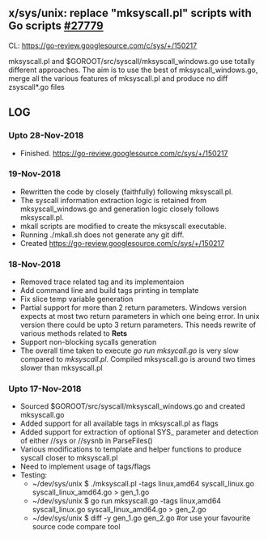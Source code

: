 ## x/sys/unix: replace "mksyscall.pl" scripts with Go scripts [#27779](https://github.com/golang/go/issues/27779)

CL: https://go-review.googlesource.com/c/sys/+/150217

mksyscall.pl and $GOROOT/src/syscall/mksyscall_windows.go use totally different approaches. The aim is to use the best of mksyscall_windows.go, merge all the various features of mksyscall.pl and produce no diff zsyscall*.go files

## LOG

### Upto 28-Nov-2018
- Finished. https://go-review.googlesource.com/c/sys/+/150217

### 19-Nov-2018
- Rewritten the code by closely (faithfully) following mksyscall.pl.
- The syscall information extraction logic is retained from mksyscall_windows.go
and generation logic closely follows mksyscall.pl.
- mkall scripts are modified to create the mksyscall executable.
- Running ./mkall.sh does not generate any git diff.
- Created https://go-review.googlesource.com/c/sys/+/150217

### 18-Nov-2018

- Removed trace related tag and its implementaion
- Add command line and build tags printing in template
- Fix slice temp variable generation
- Partial support for more than 2 return parameters. Windows version expects at most two return parameters in which one being error. In unix version there could be upto 3 return parameters. This needs rewrite of various methods related to **Rets**
- Support non-blocking sycalls generation
- The overall time taken to execute *go run mksycall.go* is very slow compared to *mksyscall.pl*. Compiled mksyscall.go is around two times slower than mksyscall.pl

### Upto 17-Nov-2018

* Sourced $GOROOT/src/syscall/mksyscall_windows.go and created mksyscall.go
* Added support for all available tags in mksyscall.pl as flags
* Added support for extraction of optional SYS_<NAME> parameter and detection of either //sys or //sysnb in ParseFiles()
* Various modifications to template and helper functions to produce syscall closer to mksyscall.pl 
* Need to implement usage of tags/flags
* Testing:  
  * ~/dev/sys/unix $ ./mksyscall.pl -tags linux,amd64 syscall_linux.go syscall_linux_amd64.go > gen_1.go
  * ~/dev/sys/unix $ go run mksyscall.go -tags linux,amd64 syscall_linux.go syscall_linux_amd64.go > gen_2.go
  * ~/dev/sys/unix $ diff -y gen_1.go gen_2.go  #or use your favourite source code compare tool
